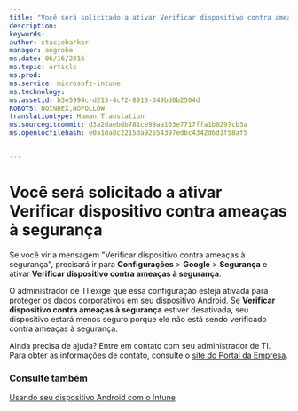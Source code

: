 ```yaml
---
title: "Você será solicitado a ativar Verificar dispositivo contra ameaças à segurança | Microsoft Intune"
description: 
keywords: 
author: staciebarker
manager: angrobe
ms.date: 06/16/2016
ms.topic: article
ms.prod: 
ms.service: microsoft-intune
ms.technology: 
ms.assetid: b3e5994c-d215-4c72-8915-349bd0b2504d
ROBOTS: NOINDEX,NOFOLLOW
translationtype: Human Translation
ms.sourcegitcommit: d3a2daebdb781ce99aa103e7717ffa1b0297cb3a
ms.openlocfilehash: e0a1da8c2215da92554397edbc4342d6d1f58af5


---
```


# Você será solicitado a ativar Verificar dispositivo contra ameaças à segurança

 Se você vir a mensagem "Verificar dispositivo contra ameaças à segurança", precisará ir para **Configurações** > **Google** > **Segurança** e ativar **Verificar dispositivo contra ameaças à segurança**.

O administrador de TI exige que essa configuração esteja ativada para proteger os dados corporativos em seu dispositivo Android. Se **Verificar dispositivo contra ameaças à segurança** estiver desativada, seu dispositivo estará menos seguro porque ele não está sendo verificado contra ameaças à segurança.

Ainda precisa de ajuda? Entre em contato com seu administrador de TI. Para obter as informações de contato, consulte o [site do Portal da Empresa](http://portal.manage.microsoft.com).

### Consulte também
[Usando seu dispositivo Android com o Intune](using-your-android-device-with-intune.md)



<!--HONumber=Aug16_HO4-->


